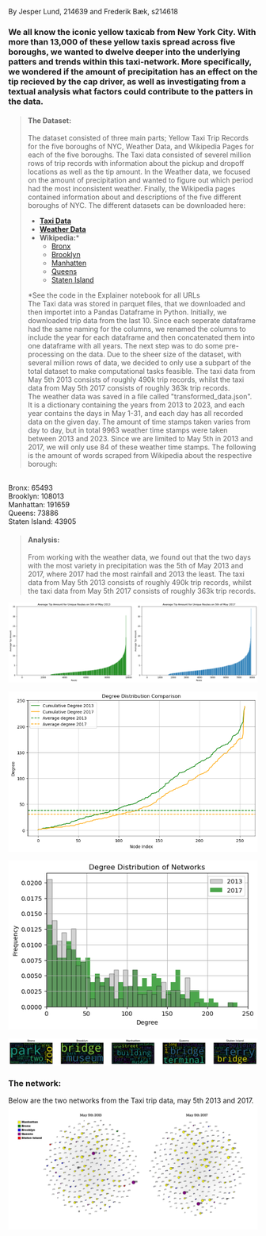 By Jesper Lund, 214639 and Frederik Bæk, s214618

### We all know the iconic yellow taxicab from New York City. With more than 13,000 of these yellow taxis spread across five boroughs, we wanted to dwelve deeper into the underlying patters and trends within this taxi-network. More specifically, we wondered if the amount of precipitation has an effect on the tip recieved by the cap driver, as well as investigating from a textual analysis what factors could contribute to the patters in the data.

> #### The Dataset:  
> The dataset consisted of three main parts; Yellow Taxi Trip Records for the five boroughs of NYC, Weather Data, and Wikipedia Pages for each of the five boroughs. The Taxi data consisted of severel million rows of trip records with information about the pickup and dropoff locations as well as the tip amount. In the Weather data, we focused on the amount of precipitation and wanted to figure out which period had the most inconsistent weather. Finally, the Wikipedia pages contained information about and descriptions of the five different boroughs of NYC.
> The different datasets can be downloaded here:  
> - [**Taxi Data**](https://www.nyc.gov/site/tlc/about/tlc-trip-record-data.page)  
> - [**Weather Data**](https://www.wunderground.com/history/daily/us/ny/new-york-city/KLGA/date)  
> - **Wikipedia:***
>   - [Bronx](https://en.wikipedia.org/wiki/The_Bronx)
>   - [Brooklyn](https://en.wikipedia.org/wiki/Brooklyn)
>   - [Manhatten](https://en.wikipedia.org/wiki/Manhattan)
>   - [Queens](https://en.wikipedia.org/wiki/Queens)
>   - [Staten Island](https://en.wikipedia.org/wiki/Staten_Island)
> 
> *See the code in the Explainer notebook for all URLs
> <br>
> The Taxi data was stored in parquet files, that we downloaded and then importet into a Pandas Dataframe in Python. Initially, we downloaded trip data from the last 10. Since each seperate dataframe had the same naming for the columns, we renamed the columns to include the year for each dataframe and then concatenated them into one dataframe with all years. The next step was to do some pre-processing on the data. Due to the sheer size of the dataset, with several million rows of data, we decided to only use a subpart of the total dataset to make computational tasks feasible. The taxi data from May 5th 2013 consists of roughly 490k trip records, whilst the taxi data from May 5th 2017 consists of roughly 363k trip records.  
> The weather data was saved in a file called "transformed_data.json". It is a dictionary containing the years from 2013 to 2023, and each year contains the days in May 1-31, and each day has all recorded data on the given day. The amount of time stamps taken varies from day to day, but in total 9963 weather time stamps were taken between 2013 and 2023. Since we are limited to May 5th in 2013 and 2017, we will only use 84 of these weather time stamps.
> The following is the amount of words scraped from Wikipedia about the respective borough:
<br>
Bronx: 65493 
<br>
Brooklyn: 108013 
<br>
Manhattan: 191659 
<br>
Queens: 73886 
<br>
Staten Island: 43905 
<br>

> #### Analysis:  
> From working with the weather data, we found out that the two days with the most variety in precipitation was the 5th of May 2013 and 2017, where 2017 had the most rainfall and 2013 the least. The taxi data from May 5th 2013 consists of roughly 490k trip records, whilst the taxi data from May 5th 2017 consists of roughly 363k trip records. 

![Tip_amount](docs/assets/Combined.png)

![Degdist](docs/assets/Degdist.png)

![Histogram](docs/assets/Histogram.png)

![Wordcloud](docs/assets/Wordclouds.png)

### The network:  
Below are the two networks from the Taxi trip data, may 5th 2013 and 2017. 
![Network](docs/assets/Network.jpg)
